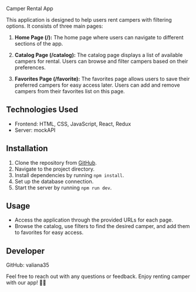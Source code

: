 Camper Rental App

This application is designed to help users rent campers with filtering options. It consists of three main pages:

1. **Home Page (/):** The home page where users can navigate to different sections of the app.

2. **Catalog Page (/catalog):** The catalog page displays a list of available campers for rental. Users can browse and filter campers based on their preferences.

3. **Favorites Page (/favorite):** The favorites page allows users to save their preferred campers for easy access later. Users can add and remove campers from their favorites list on this page.

## Technologies Used
- Frontend: HTML, CSS, JavaScript, React, Redux
- Server: mockAPI

## Installation
1. Clone the repository from [GitHub](https://https://github.com/valiana35/campers).
2. Navigate to the project directory.
3. Install dependencies by running `npm install`.
4. Set up the database connection.
5. Start the server by running `npm run dev`.

## Usage
- Access the application through the provided URLs for each page.
- Browse the catalog, use filters to find the desired camper, and add them to favorites for easy access.

## Developer
GitHub: valiana35

Feel free to reach out with any questions or feedback. Enjoy renting camper with our app! 🚗🔑


